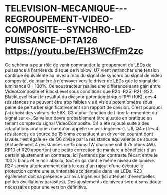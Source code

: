# TELEVISION-MECANIQUE---REGROUPEMENT-VIDEO-COMPOSITE--SYNCHRO-LED-PUISSANCE-DFTA126 https://youtu.be/EH3WCfFm2zc
Ce schéma a pour rôle de venir commander le groupement de LEDs de puissance à l'arrière du disque de Nipkow. 
U7 vient retrancher une tension continue équivalente au niveau max du signal de synchro au signal de video composite, de manière à n'envoyer vers le driver de LEDs que le signal de luminance 0 - 100%.
Ce soustracteur réalise une différence sans gain entre VideoComposite et BlackLevel sous conditions que R24=R25=R21=R22.
BlackLevel étant le résultat du diviseur potentiomètrique RP9 (10K), ces 4 résistances ne peuvent être trop faibles vis à vis du potentiomètre sous peine de perturber significativement son rapport de division. C'est pourquoi j'ai choisi des valeurs de 56K.
C3  a pour fonction de filtrer la remontée du signal sur e-. Sa valeur devra probablement être ajustée en pratique en tenant compte du signal VideoComposite.
C4 a été rajouté suite à des adaptations pratiques (ce qu'on appelle un avis ingénieur).
U6, Q4 et les 4 résistances de source de 15 ohms constituent un driver en courant dont lavaleur est égale e+ de Q6 divisé par la résistance équivalente de source (Actuellement 4 résistances de 15 ohms 1W chacune soit 3.75 ohms 4W).
RP10 et R29 apportent une petite correction de manière à bénéficier d'un certain ajustement en contraste. Ici j'entends par contraste l'écart entre le 100% blanc et le noir absolu, tout en gardant le même niveau de lumière.
R27 servira ultérieurement dans le cas d'un rajout d'une éventuelle protection contre une surintensité accidentelle dans les LEDs.
R23 également doit sa présence par avis ingénieur (ici atténuer d'éventuelles petites oscillations parasites).
Des ajustements de niveau seront sans doute nécessaires pour une version définitive.

